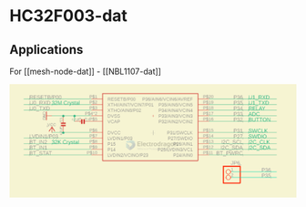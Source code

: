 
# HC32F003-dat

## Applications

For [[mesh-node-dat]] - [[NBL1107-dat]]

![](2024-05-15-16-48-43.png)